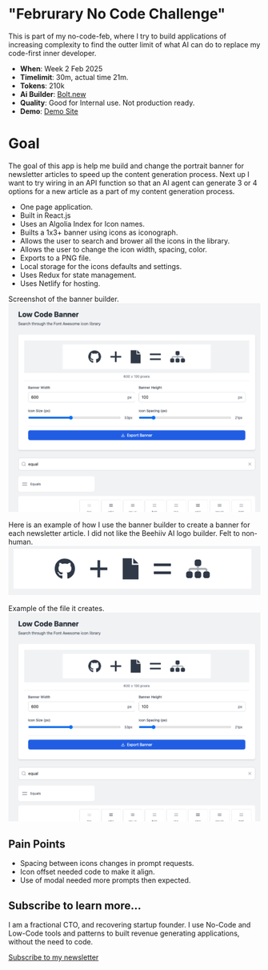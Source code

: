 # "Februrary No Code Challenge"
This is part of my no-code-feb, where I try to build applications
of increasing complexity to find the outter limit of what AI can do
to replace my code-first inner developer.

- __When__: Week 2 Feb 2025
- __Timelimit__: 30m, actual time 21m.
- __Tokens__: 210k
- __Ai Builder__: [Bolt.new](https://bolt.new)
- __Quality__: Good for Internal use. Not production ready.
- __Demo__: [Demo Site](https://apps.banner.lowcodecto.com/)

# Goal
The goal of this app is help me build and change the portrait
banner for newsletter articles to speed up the content generation
process. Next up I want to try wiring in an API function so that
an AI agent can generate 3 or 4 options for a new article as
a part of my content generation process.

- One page application.
- Built in React.js
- Uses an Algolia Index for Icon names.
- Builts a 1x3+ banner using icons as iconograph.
- Allows the user to search and brower all the icons in the library.
- Allows the user to change the icon width, spacing, color.
- Exports to a PNG file.
- Local storage for the icons defaults and settings.
- Uses Redux for state management.
- Uses Netlify for hosting.

Screenshot of the banner builder.
![V2 Builder](assets/banner-builder.png)

Here is an example of how I use the banner builder to
create a banner for each newsletter article. I did not like
the Beehiiv AI logo builder. Felt to non-human.
![V2 Builder](assets/example.png)

Example of the file it creates.
![V2 Builder](assets/banner-builder.png)

## Pain Points
- Spacing between icons changes in prompt requests.
- Icon offset needed code to make it align.
- Use of modal needed more prompts then expected.

## Subscribe to learn more...
I am a fractional CTO, and recovering startup founder. I use
No-Code and Low-Code tools and patterns to built revenue generating
applications, without the need to code.

[Subscribe to my newsletter](https://lowCodeCTO.com)
